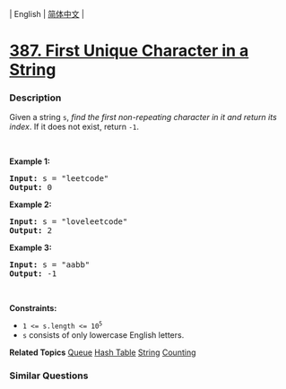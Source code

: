 | English | [简体中文](README.md) |

# [387. First Unique Character in a String](https://leetcode.cn/problems/first-unique-character-in-a-string)
 ### Description
<p>Given a string <code>s</code>, <em>find the first non-repeating character in it and return its index</em>. If it does not exist, return <code>-1</code>.</p>

<p>&nbsp;</p>
<p><strong class="example">Example 1:</strong></p>
<pre><strong>Input:</strong> s = "leetcode"
<strong>Output:</strong> 0
</pre><p><strong class="example">Example 2:</strong></p>
<pre><strong>Input:</strong> s = "loveleetcode"
<strong>Output:</strong> 2
</pre><p><strong class="example">Example 3:</strong></p>
<pre><strong>Input:</strong> s = "aabb"
<strong>Output:</strong> -1
</pre>
<p>&nbsp;</p>
<p><strong>Constraints:</strong></p>

<ul>
	<li><code>1 &lt;= s.length &lt;= 10<sup>5</sup></code></li>
	<li><code>s</code> consists of only lowercase English letters.</li>
</ul>

**Related Topics**  [Queue](https://leetcode.cn/tag/queue) [Hash Table](https://leetcode.cn/tag/hash-table) [String](https://leetcode.cn/tag/string) [Counting](https://leetcode.cn/tag/counting) 

### Similar Questions
